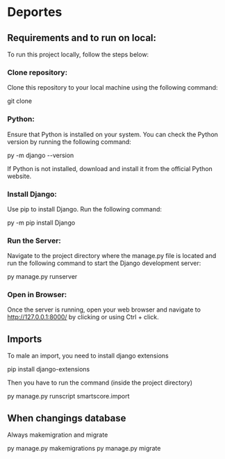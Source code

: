 # Deportes

## Requirements and to run on local:
To run this project locally, follow the steps below:

### Clone repository:

Clone this repository to your local machine using the following command:

git clone <repository-url>

### Python:

Ensure that Python is installed on your system. You can check the Python version by running the following command:

py -m django --version

If Python is not installed, download and install it from the official Python website.

### Install Django:

Use pip to install Django. Run the following command:

py -m pip install Django

### Run the Server:

Navigate to the project directory where the manage.py file is located and run the following command to start the Django development server:

py manage.py runserver

### Open in Browser:

Once the server is running, open your web browser and navigate to http://127.0.0.1:8000/ by clicking or using Ctrl + click.

## Imports

To male an import, you need to install django extensions

pip install django-extensions

Then you have to run the command (inside the project directory)

py manage.py runscript smartscore.import

## When changings database

Always makemigration and migrate 

py manage.py makemigrations
py manage.py migrate


